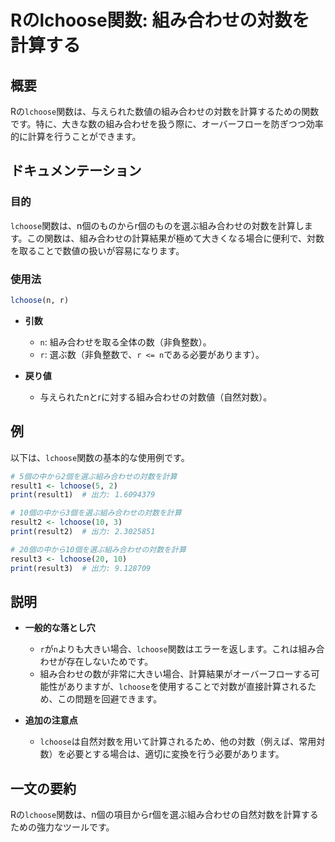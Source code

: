 <!--
Meta Description: # Rのlchoose関数: 組み合わせの対数を計算する ## 概要 Rの`lchoose`関数は、与えられた数値の組み合わせの対数を計算するための関数です。特に、大きな数の組み合わせを扱う際に、オーバーフローを防ぎつつ効率的に計算を行うことができます。 ## ドキュメンテーション ### 目的 `...
Meta Keywords: lchoose, 関数は, print, result1, result2
-->

# Rのlchoose関数: 組み合わせの対数を計算する

## 概要
Rの`lchoose`関数は、与えられた数値の組み合わせの対数を計算するための関数です。特に、大きな数の組み合わせを扱う際に、オーバーフローを防ぎつつ効率的に計算を行うことができます。

## ドキュメンテーション

### 目的
`lchoose`関数は、n個のものからr個のものを選ぶ組み合わせの対数を計算します。この関数は、組み合わせの計算結果が極めて大きくなる場合に便利で、対数を取ることで数値の扱いが容易になります。

### 使用法
```R
lchoose(n, r)
```

- **引数**
  - `n`: 組み合わせを取る全体の数（非負整数）。
  - `r`: 選ぶ数（非負整数で、`r <= n`である必要があります）。

- **戻り値**
  - 与えられたnとrに対する組み合わせの対数値（自然対数）。

## 例
以下は、`lchoose`関数の基本的な使用例です。

```R
# 5個の中から2個を選ぶ組み合わせの対数を計算
result1 <- lchoose(5, 2)
print(result1)  # 出力: 1.6094379

# 10個の中から3個を選ぶ組み合わせの対数を計算
result2 <- lchoose(10, 3)
print(result2)  # 出力: 2.3025851

# 20個の中から10個を選ぶ組み合わせの対数を計算
result3 <- lchoose(20, 10)
print(result3)  # 出力: 9.128709
```

## 説明
- **一般的な落とし穴**
  - `r`が`n`よりも大きい場合、`lchoose`関数はエラーを返します。これは組み合わせが存在しないためです。
  - 組み合わせの数が非常に大きい場合、計算結果がオーバーフローする可能性がありますが、`lchoose`を使用することで対数が直接計算されるため、この問題を回避できます。

- **追加の注意点**
  - `lchoose`は自然対数を用いて計算されるため、他の対数（例えば、常用対数）を必要とする場合は、適切に変換を行う必要があります。

## 一文の要約
Rの`lchoose`関数は、n個の項目からr個を選ぶ組み合わせの自然対数を計算するための強力なツールです。